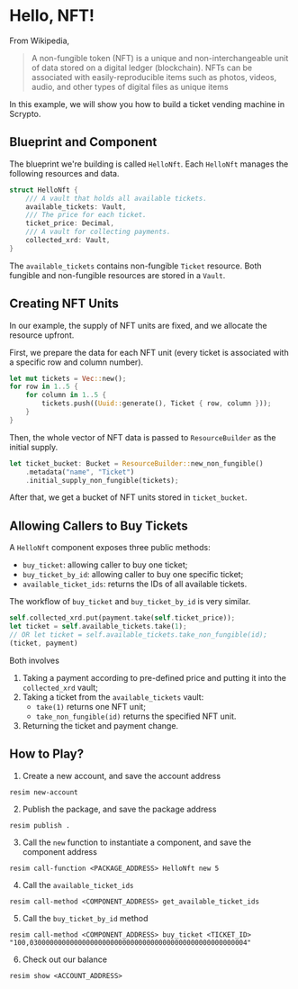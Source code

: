 # Hello, NFT!

From Wikipedia,

> A non-fungible token (NFT) is a unique and non-interchangeable unit of data stored on a digital ledger (blockchain). NFTs can be associated with easily-reproducible items such as photos, videos, audio, and other types of digital files as unique items

In this example, we will show you how to build a ticket vending machine in Scrypto.

## Blueprint and Component

The blueprint we're building is called `HelloNft`. Each `HelloNft` manages the following resources and data.

```rust
struct HelloNft {
    /// A vault that holds all available tickets.
    available_tickets: Vault,
    /// The price for each ticket.
    ticket_price: Decimal,
    /// A vault for collecting payments.
    collected_xrd: Vault,
}
```

The `available_tickets` contains non-fungible `Ticket` resource. Both fungible and non-fungible resources are stored in a `Vault`.

## Creating NFT Units

In our example, the supply of NFT units are fixed, and we allocate the resource upfront.

First, we prepare the data for each NFT unit (every ticket is associated with a specific row and column number).

```rust
let mut tickets = Vec::new();
for row in 1..5 {
    for column in 1..5 {
        tickets.push((Uuid::generate(), Ticket { row, column }));
    }
}
```

Then, the whole vector of NFT data is passed to `ResourceBuilder` as the initial supply.

```rust
let ticket_bucket: Bucket = ResourceBuilder::new_non_fungible()
    .metadata("name", "Ticket")
    .initial_supply_non_fungible(tickets);
```

After that, we get a bucket of NFT units stored in `ticket_bucket`.

## Allowing Callers to Buy Tickets

A `HelloNft` component exposes three public methods:

* `buy_ticket`: allowing caller to buy one ticket;
* `buy_ticket_by_id`: allowing caller to buy one specific ticket;
* `available_ticket_ids`: returns the IDs of all available tickets.

The workflow of `buy_ticket` and `buy_ticket_by_id` is very similar.

```rust
self.collected_xrd.put(payment.take(self.ticket_price));
let ticket = self.available_tickets.take(1);
// OR let ticket = self.available_tickets.take_non_fungible(id);
(ticket, payment)
```

Both involves
1. Taking a payment according to pre-defined price and putting it into the `collected_xrd` vault;
1. Taking a ticket from the `available_tickets` vault:
   * `take(1)` returns one NFT unit;
   * `take_non_fungible(id)` returns the specified NFT unit.
1. Returning the ticket and payment change.

## How to Play?

1. Create a new account, and save the account address
```
resim new-account
```
2. Publish the package, and save the package address
```
resim publish .
```
3. Call the `new` function to instantiate a component, and save the component address
```
resim call-function <PACKAGE_ADDRESS> HelloNft new 5
```
4. Call the `available_ticket_ids`
```
resim call-method <COMPONENT_ADDRESS> get_available_ticket_ids
```
5. Call the `buy_ticket_by_id` method
```
resim call-method <COMPONENT_ADDRESS> buy_ticket <TICKET_ID> "100,030000000000000000000000000000000000000000000000000004"
```
6. Check out our balance
```
resim show <ACCOUNT_ADDRESS>
```